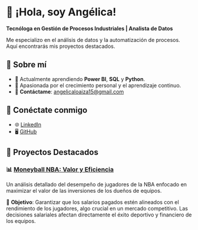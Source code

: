 # 👋 ¡Hola, soy Angélica!
**Tecnóloga en Gestión de Procesos Industriales | Analista de Datos**

Me especializo en el análisis de datos y la automatización de procesos. Aquí encontrarás mis proyectos destacados.

## 🚀 Sobre mí
- 🌱 Actualmente aprendiendo **Power BI**, **SQL** y **Python**.
- 🎯 Apasionada por el crecimiento personal y el aprendizaje continuo.
- 📩 **Contáctame**: [angelicaloaiza15@gmail.com](mailto:angelicaloaiza15@gmail.com)

## 🔗 Conéctate conmigo
- 🌐 [LinkedIn](https://www.linkedin.com/in/angelica-loaiza-da)
- 🖥️ [GitHub](https://github.com/AngelicaLoaiza)

## 📂 Proyectos Destacados
### 📊 [Moneyball NBA: Valor y Eficiencia](https://github.com/AngelicaLoaiza/Moneyball-NBA-Valor-y-Eficiencia)
Un análisis detallado del desempeño de jugadores de la NBA enfocado en maximizar el valor de las inversiones de los dueños de equipos.

📌 **Objetivo**: Garantizar que los salarios pagados estén alineados con el rendimiento de los jugadores, algo crucial en un mercado competitivo. Las decisiones salariales afectan directamente el éxito deportivo y financiero de los equipos.
